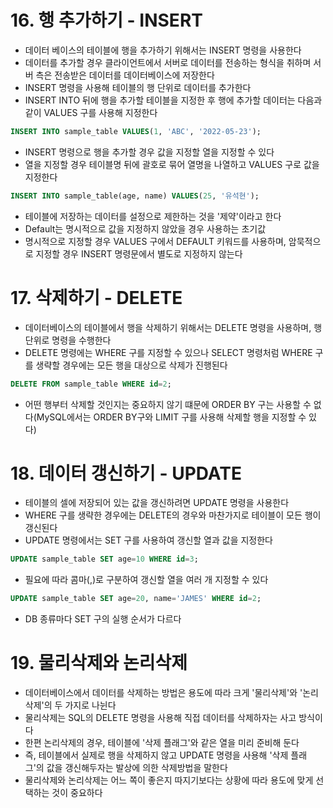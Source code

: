 # 16. 행 추가하기 - INSERT
- 데이터 베이스의 테이블에 행을 추가하기 위해서는 INSERT 명령을 사용한다
- 데이터를 추가할 경우 클라이언트에서 서버로 데이터를 전송하는 형식을 취하며 서버 측은 전송받은 데이터를 데이터베이스에 저장한다
- INSERT 명령을 사용해 테이블의 행 단위로 데이터를 추가한다
- INSERT INTO 뒤에 행을 추가할 테이블을 지정한 후 행에 추가할 데이터는 다음과 같이 VALUES 구를 사용해 지정한다

```sql
INSERT INTO sample_table VALUES(1, 'ABC', '2022-05-23');
```

- INSERT 명령으로 행을 추가할 경우 값을 지정할 열을 지정할 수 있다
- 열을 지정할 경우 테이블명 뒤에 괄호로 묶어 열명을 나열하고 VALUES 구로 값을 지정한다

```sql
INSERT INTO sample_table(age, name) VALUES(25, '유석현');
```

- 테이블에 저장하는 데이터를 설정으로 제한하는 것을 '제약'이라고 한다
- Default는 명시적으로 값을 지정하지 않았을 경우 사용하는 초기값
- 명시적으로 지정할 경우 VALUES 구에서 DEFAULT 키워드를 사용하며, 암묵적으로 지정할 경우 INSERT 명령문에서 별도로 지정하지 않는다

# 17. 삭제하기 - DELETE
- 데이터베이스의 테이블에서 행을 삭제하기 위해서는 DELETE 명령을 사용하며, 행 단위로 명령을 수행한다
- DELETE 명령에는 WHERE 구를 지정할 수 있으나 SELECT 명령처럼 WHERE 구를 생략할 경우에는 모든 행을 대상으로 삭제가 진행된다

```sql
DELETE FROM sample_table WHERE id=2;
```
- 어떤 행부터 삭제할 것인지는 중요하지 않기 떄문에 ORDER BY 구는 사용할 수 없다(MySQL에서는 ORDER BY구와 LIMIT 구를 사용해 삭제할 행을 지정할 수 있다)

# 18. 데이터 갱신하기 - UPDATE
- 테이블의 셀에 저장되어 있는 값을 갱신하려면 UPDATE 명령을 사용한다
- WHERE 구를 생략한 경우에는 DELETE의 경우와 마찬가지로 테이블이 모든 행이 갱신된다
- UPDATE 명령에서는 SET 구를 사용하여 갱신할 열과 값을 지정한다

```sql
UPDATE sample_table SET age=10 WHERE id=3;
```

- 필요에 따라 콤마(,)로 구분하여 갱신할 열을 여러 개 지정할 수 있다

```sql
UPDATE sample_table SET age=20, name='JAMES' WHERE id=2;
```

- DB 종류마다 SET 구의 실행 순서가 다르다

# 19. 물리삭제와 논리삭제
- 데이터베이스에서 데이터를 삭제하는 방법은 용도에 따라 크게 '물리삭제'와 '논리삭제'의 두 가지로 나뉜다
- 물리삭제는 SQL의 DELETE 명령을 사용해 직접 데이터를 삭제하자는 사고 방식이다
- 한편 논리삭제의 경우, 테이블에 '삭제 플래그'와 같은 열을 미리 준비해 둔다
- 즉, 테이블에서 실제로 행을 삭제하지 않고 UPDATE 명령을 사용해 '삭제 플래그'의 값을 갱신해두자는 발상에 의한 삭제방법을 말한다
- 물리삭제와 논리삭제는 어느 쪽이 좋은지 따지기보다는 상황에 따라 용도에 맞게 선택하는 것이 중요하다

